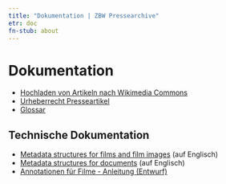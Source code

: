 ```yaml
---
title: "Dokumentation | ZBW Pressearchive"
etr: doc
fn-stub: about
---
```


# Dokumentation

* [Hochladen von Artikeln nach Wikimedia Commons](commons_upload.de.html)
* [Urheberrecht Presseartikel](ipr.de.html)
* [Glossar](glossary.de.html)

## Technische Dokumentation

* [Metadata structures for films and film images](tech/film_meta.en.html) (auf Englisch)
* [Metadata structures for documents](tech/document_meta.en.html) (auf Englisch)
* [Annotationen für Filme - Anleitung (Entwurf)](tech/film_annotation.de.html)

